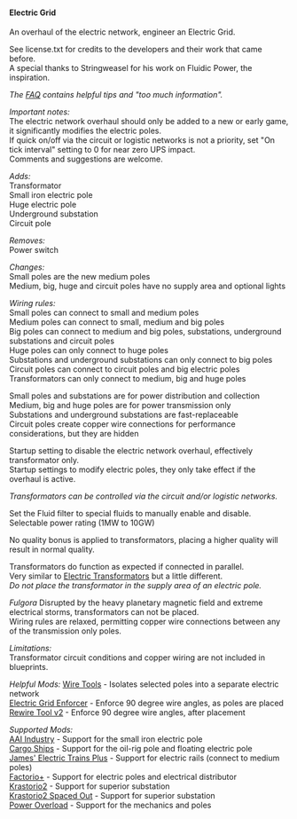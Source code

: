 #### Electric Grid  
An overhaul of the electric network, engineer an Electric Grid.  

See license.txt for credits to the developers and their work that came before.  
A special thanks to Stringweasel for his work on Fluidic Power, the inspiration.  

*The [FAQ](https://mods.factorio.com/mod/electric-grid/faq) contains helpful tips and "too much information".*  

*Important notes:*  
The electric network overhaul should only be added to a new or early game, it significantly modifies the electric poles.  
If quick on/off via the circuit or logistic networks is not a priority, set "On tick interval" setting to 0 for near zero UPS impact.  
Comments and suggestions are welcome.  

*Adds:*  
Transformator  
Small iron electric pole  
Huge electric pole  
Underground substation  
Circuit pole  

*Removes:*  
Power switch  

*Changes:*  
Small poles are the new medium poles  
Medium, big, huge and circuit poles have no supply area and optional lights  

*Wiring rules:*  
Small poles can connect to small and medium poles  
Medium poles can connect to small, medium and big poles  
Big poles can connect to medium and big poles, substations, underground substations and circuit poles  
Huge poles can only connect to huge poles  
Substations and underground substations can only connect to big poles  
Circuit poles can connect to circuit poles and big electric poles  
Transformators can only connect to medium, big and huge poles  

Small poles and substations are for power distribution and collection  
Medium, big and huge poles are for power transmission only  
Substations and underground substations are fast-replaceable  
Circuit poles create copper wire connections for performance considerations, but they are hidden  

Startup setting to disable the electric network overhaul, effectively transformator only.  
Startup settings to modify electric poles, they only take effect if the overhaul is active.  

*Transformators can be controlled via the circuit and/or logistic networks.*  

Set the Fluid filter to special fluids to manually enable and disable.  
Selectable power rating (1MW to 10GW)  

No quality bonus is applied to transformators, placing a higher quality will result in normal quality.  

Transformators do function as expected if connected in parallel.  
Very similar to [Electric Transformators](https://mods.factorio.com/mod/Electric_Transformators) but a little different.  
*Do not place the transformator in the supply area of an electric pole.*  

*Fulgora*
Disrupted by the heavy planetary magnetic field and extreme electrical storms, transformators can not be placed.  
Wiring rules are relaxed, permitting copper wire connections between any of the transmission only poles.  

*Limitations:*  
Transformator circuit conditions and copper wiring are not included in blueprints.  

*Helpful Mods:* 
[Wire Tools](https://mods.factorio.com/mod/WireTools)  - Isolates selected poles into a separate electric network  
[Electric Grid Enforcer](https://mods.factorio.com/mod/noangledcables) - Enforce 90 degree wire angles, as poles are placed  
[Rewire Tool v2](https://mods.factorio.com/mod/rewire-tool-v2) - Enforce 90 degree wire angles, after placement  

*Supported Mods:*  
[AAI Industry](https://mods.factorio.com/mod/aai-industry) - Support for the small iron electric pole  
[Cargo Ships](https://mods.factorio.com/mod/cargo-ships) - Support for the oil-rig pole and floating electric pole  
[James' Electric Trains Plus](https://mods.factorio.com/mod/James-Train-Mod) - Support for electric rails (connect to medium poles)  
[Factorio+](https://mods.factorio.com/mod/factorioplus) - Support for electric poles and electrical distributor  
[Krastorio2](https://mods.factorio.com/mod/Krastorio2) - Support for superior substation  
[Krastorio2 Spaced Out](https://mods.factorio.com/mod/Krastorio2-spaced-out) - Support for superior substation  
[Power Overload](https://mods.factorio.com/mod/PowerOverload) - Support for the mechanics and poles  
